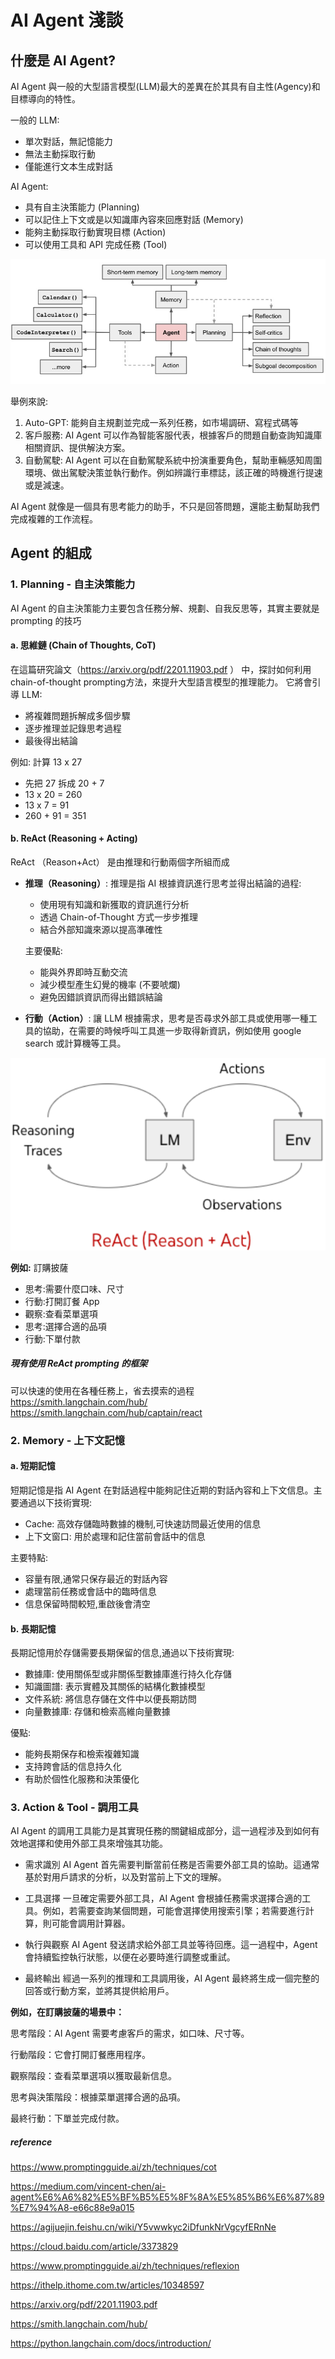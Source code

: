 # AI Agent 淺談

## 什麼是 AI Agent?

AI Agent 與一般的大型語言模型(LLM)最大的差異在於其具有自主性(Agency)和目標導向的特性。

一般的 LLM:
- 單次對話，無記憶能力
- 無法主動採取行動
- 僅能進行文本生成對話

AI Agent:
- 具有自主決策能力 (Planning)
- 可以記住上下文或是以知識庫內容來回應對話 (Memory)
- 能夠主動採取行動實現目標 (Action)
- 可以使用工具和 API 完成任務 (Tool)

![img](./pic/175053.jpg)

舉例來說:
1. Auto-GPT: 能夠自主規劃並完成一系列任務，如市場調研、寫程式碼等
2. 客戶服務: AI Agent 可以作為智能客服代表，根據客戶的問題自動查詢知識庫相關資訊、提供解決方案。
3. 自動駕駛: AI Agent 可以在自動駕駛系統中扮演重要角色，幫助車輛感知周圍環境、做出駕駛決策並執行動作。例如辨識行車標誌，該正確的時機進行提速或是減速。


AI Agent 就像是一個具有思考能力的助手，不只是回答問題，還能主動幫助我們完成複雜的工作流程。


## Agent 的組成
### 1. Planning - 自主決策能力

AI Agent 的自主決策能力主要包含任務分解、規劃、自我反思等，其實主要就是 prompting 的技巧

#### a. 思維鏈 (Chain of Thoughts, CoT)
在這篇研究論文（https://arxiv.org/pdf/2201.11903.pdf ） 中，探討如何利用chain-of-thought prompting方法，來提升大型語言模型的推理能力。
它將會引導 LLM:
- 將複雜問題拆解成多個步驟
- 逐步推理並記錄思考過程
- 最後得出結論

例如:
計算 13 x 27
- 先把 27 拆成 20 + 7
- 13 x 20 = 260
- 13 x 7 = 91
- 260 + 91 = 351

#### b. ReAct (Reasoning + Acting)
ReAct （Reason+Act） 是由推理和行動兩個字所組而成

- **推理（Reasoning）**: 
推理是指 AI 根據資訊進行思考並得出結論的過程:
    - 使用現有知識和新獲取的資訊進行分析
    - 透過 Chain-of-Thought 方式一步步推理
    - 結合外部知識來源以提高準確性

    主要優點:
    - 能與外界即時互動交流
    - 減少模型產生幻覺的機率 (不要唬爛)
    - 避免因錯誤資訊而得出錯誤結論

- **行動（Action）**: 
讓 LLM 根據需求，思考是否尋求外部工具或使用哪一種工具的協助，在需要的時候呼叫工具進一步取得新資訊，例如使用 google search 或計算機等工具。


![img](./pic/--2.png)

**例如:**
訂購披薩
- 思考:需要什麼口味、尺寸
- 行動:打開訂餐 App
- 觀察:查看菜單選項
- 思考:選擇合適的品項
- 行動:下單付款

#####  現有使用 ReAct prompting 的框架
可以快速的使用在各種任務上，省去摸索的過程
https://smith.langchain.com/hub/
https://smith.langchain.com/hub/captain/react



### 2. Memory - 上下文記憶

#### a. 短期記憶
短期記憶是指 AI Agent 在對話過程中能夠記住近期的對話內容和上下文信息。主要通過以下技術實現:

- Cache: 高效存儲臨時數據的機制,可快速訪問最近使用的信息
- 上下文窗口: 用於處理和記住當前會話中的信息

主要特點:
- 容量有限,通常只保存最近的對話內容
- 處理當前任務或會話中的臨時信息
- 信息保留時間較短,重啟後會清空

#### b. 長期記憶
長期記憶用於存儲需要長期保留的信息,通過以下技術實現:

- 數據庫: 使用關係型或非關係型數據庫進行持久化存儲
- 知識圖譜: 表示實體及其關係的結構化數據模型
- 文件系統: 將信息存儲在文件中以便長期訪問
- 向量數據庫: 存儲和檢索高維向量數據

優點:
- 能夠長期保存和檢索複雜知識
- 支持跨會話的信息持久化
- 有助於個性化服務和決策優化

### 3. Action & Tool - 調用工具
AI Agent 的調用工具能力是其實現任務的關鍵組成部分，這一過程涉及到如何有效地選擇和使用外部工具來增強其功能。

- 需求識別
AI Agent 首先需要判斷當前任務是否需要外部工具的協助。這通常基於對用戶請求的分析，以及對當前上下文的理解。

- 工具選擇
一旦確定需要外部工具，AI Agent 會根據任務需求選擇合適的工具。例如，若需要查詢某個問題，可能會選擇使用搜索引擎；若需要進行計算，則可能會調用計算器。

- 執行與觀察
AI Agent 發送請求給外部工具並等待回應。這一過程中，Agent 會持續監控執行狀態，以便在必要時進行調整或重試。

- 最終輸出
經過一系列的推理和工具調用後，AI Agent 最終將生成一個完整的回答或行動方案，並將其提供給用戶。

**例如，在訂購披薩的場景中：**

思考階段：AI Agent 需要考慮客戶的需求，如口味、尺寸等。

行動階段：它會打開訂餐應用程序。

觀察階段：查看菜單選項以獲取最新信息。

思考與決策階段：根據菜單選擇合適的品項。

最終行動：下單並完成付款。

##### reference
https://www.promptingguide.ai/zh/techniques/cot

https://medium.com/vincent-chen/ai-agent%E6%A6%82%E5%BF%B5%E5%8F%8A%E5%85%B6%E6%87%89%E7%94%A8-e66c88e9a015

https://agijuejin.feishu.cn/wiki/Y5vwwkyc2iDfunkNrVgcyfERnNe

https://cloud.baidu.com/article/3373829

https://www.promptingguide.ai/zh/techniques/reflexion

https://ithelp.ithome.com.tw/articles/10348597

https://arxiv.org/pdf/2201.11903.pdf

https://smith.langchain.com/hub/

https://python.langchain.com/docs/introduction/



